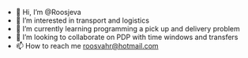 - 👋 Hi, I’m @Roosjeva
- 👀 I’m interested in transport and logistics 
- 🌱 I’m currently learning programming a pick up and delivery problem 
- 💞️ I’m looking to collaborate on PDP with time windows and transfers
- 📫 How to reach me roosvahr@hotmail.com

<!---
Roosjeva/Roosjeva is a ✨ special ✨ repository because its `README.md` (this file) appears on your GitHub profile.
You can click the Preview link to take a look at your changes.
--->
